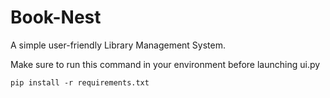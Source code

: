 # Book-Nest
A simple user-friendly Library Management System.


Make sure to run this command in your environment before launching ui.py
```
pip install -r requirements.txt
```
